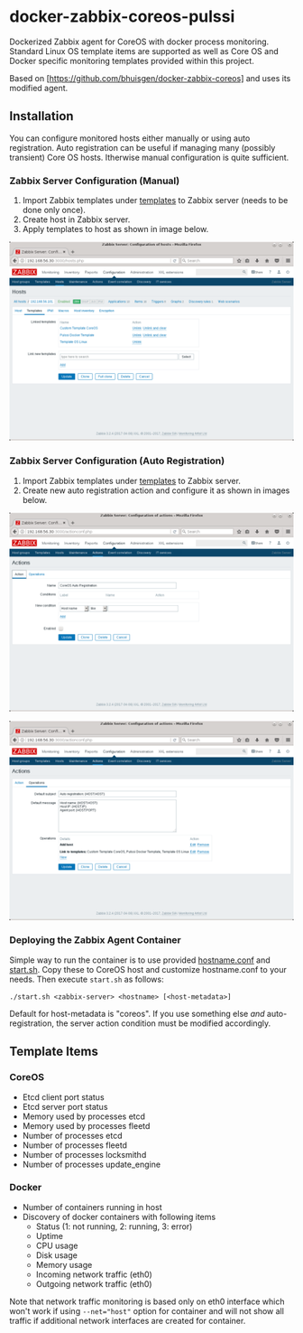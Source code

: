 # docker-zabbix-coreos-pulssi
Dockerized Zabbix agent for CoreOS with docker process monitoring. Standard Linux
OS template items are supported as well as Core OS and Docker specific
monitoring templates provided within this project.

Based on [https://github.com/bhuisgen/docker-zabbix-coreos] and uses its
modified agent.

## Installation

You can configure monitored hosts either manually or using auto registration.
Auto registration can be useful if managing many (possibly transient) Core OS
hosts. Itherwise manual configuration is quite sufficient.

### Zabbix Server Configuration (Manual)

1. Import Zabbix templates under [templates](templates) to Zabbix server (needs to be done only once).
2. Create host in Zabbix server.
3. Apply templates to host as shown in image below.

![Templates Tab](documentation/host-config-templates.png)

### Zabbix Server Configuration (Auto Registration)

1. Import Zabbix templates under [templates](templates) to Zabbix server.
2. Create new auto registration action and configure it as shown in images below.

![Action Tab](documentation/auto-registration-1.png)

![Operations Tab](documentation/auto-registration-2.png)

### Deploying the Zabbix Agent Container

Simple way to run the container is to use provided [hostname.conf](hostname.conf)
and [start.sh](start.sh). Copy these to CoreOS host and customize hostname.conf
to your needs. Then execute `start.sh` as follows:

```
./start.sh <zabbix-server> <hostname> [<host-metadata>]
```

Default for host-metadata is "coreos". If you use something else _and_
auto-registration, the server action condition must be modified accordingly.

## Template Items

### CoreOS

* Etcd client port status
* Etcd server port status
* Memory used by processes etcd
* Memory used by processes fleetd
* Number of processes etcd
* Number of processes fleetd
* Number of processes locksmithd
* Number of processes update_engine

### Docker

* Number of containers running in host
* Discovery of docker containers with following items
  * Status (1: not running, 2: running, 3: error)
  * Uptime
  * CPU usage
  * Disk usage
  * Memory usage
  * Incoming network traffic (eth0)
  * Outgoing network traffic (eth0)

Note that network traffic monitoring is based only on eth0 interface which won't
work if using `--net="host"` option for container and will not show all traffic
if additional network interfaces are created for container.

